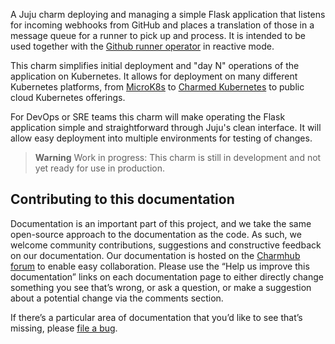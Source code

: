 A Juju charm deploying and managing a simple Flask application that listens for incoming webhooks
from GitHub and places a translation of those in a message queue for a runner to pick up and process.
It is intended to be used together with the [Github runner operator](https://charmhub.io/github-runner) 
in reactive mode.

This charm simplifies initial deployment and "day N" operations of
the application on Kubernetes. It allows for deployment on many
different Kubernetes platforms, from [MicroK8s](https://microk8s.io)
to [Charmed Kubernetes](https://ubuntu.com/kubernetes) to public cloud
Kubernetes offerings.

For DevOps or SRE teams this charm will make operating the Flask application simple
and straightforward through Juju's clean interface. It will allow easy
deployment into multiple environments for testing of changes.

> **Warning**
Work in progress: This charm is still in development and not yet ready for use in production.


## Contributing to this documentation

Documentation is an important part of this project, and we take the
same open-source approach to the documentation as the code. As such,
we welcome community contributions, suggestions and constructive
feedback on our documentation. Our documentation is hosted on the
[Charmhub forum](https://discourse.charmhub.io/) to enable easy
collaboration. Please use the “Help us improve this documentation”
links on each documentation page to either directly change something
you see that’s wrong, or ask a question, or make a suggestion about a
potential change via the comments section.

If there’s a particular area of documentation that you’d like to see that’s
missing, please [file a bug](https://github.com/canonical/github-runner-webhook-router/issues).

